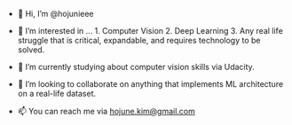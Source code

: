 - 👋 Hi, I’m @hojunieee
- 👀 I’m interested in ...
      1. Computer Vision
      2. Deep Learning
      3. Any real life struggle that is critical, expandable, and requires technology to be solved.
      
- 🌱 I’m currently studying about computer vision skills via Udacity.
- 💞️ I’m looking to collaborate on anything that implements ML architecture on a real-life dataset.
- 📫 You can reach me via hojune.kim@gmail.com

<!---
hojunieee/hojunieee is a ✨ special ✨ repository because its `README.md` (this file) appears on your GitHub profile.
You can click the Preview link to take a look at your changes.
--->
